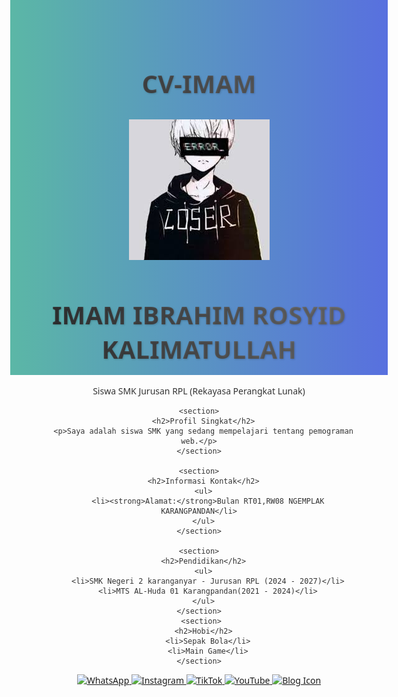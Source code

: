 # CV-IMAM
<!DOCTYPE html>
<html lang="id">
<head>
  <meta charset="UTF-8" />
  <meta name="viewport" content="width=device-width, initial-scale=1.0"/>
  <title>CV Online - Siswa SMK</title>
  
</head>
<body>
  <style>
    body {
  font-family: 'Segoe UI', sans-serif;
  background: linear-gradient(to right, #5bb7a6, #5870df);
  height: 500px;
  justify-content: center;
  align-items: center;
  color: #333;
}

.container {
 background: linear-gradient(135deg, #74ebd5, #acb6e5);
  padding: 40px;
  width: 100%;
  max-width: 450px;
  border-radius: 15px;
  box-shadow: 0 10px 25px rgba(0,0,0,0.2);
  animation: fadeIn 1s ease;

}
h1 {
 font-size: 40px;
  font-weight: bold;
  text-align: center;
  background: linear-gradient(to right, #323434, #797a7d);
  background-clip: text;
  -webkit-text-fill-color: transparent;
  text-shadow: 1px 1px 3px rgba(0, 0, 0, 0.2);
  margin-bottom: 30px;
  animation: fadeInTop 1s ease;
}
@keyframes fadeInTop {
  from {
    opacity: 0;
    transform: translateY(-30px);
  }
  to {
    opacity: 1;
    transform: translateY(0);
  }
}
header {
    background:linear-gradient(135deg, #74ebd5, #acb6e5);
    color: white;
    padding: 15px 20px;
    display: flex;
    justify-content: space-between;
    align-items: center;
}

header .profile {
  width: 120px;
  height: 120px;
  border-radius: 50%;
  border: 4px solid white;
  margin-bottom: 10px;
}

main section {
  margin: 30px 0;
}


ul {
  list-style: none;
  padding-left: 0;
}

.sosmed {
  text-align: center;
  margin-top: 20px;
  background: transparent;
}

.sosmed a {
  margin: 0 10px;
  display: inline-block;
  transition: transform 0.3s ease;
}

.sosmed img {
  width: 36px;
  height: 36px;
  filter: drop-shadow(0 0 3px rgba(0, 0, 0, 0.2));
}

.sosmed a:hover {
  transform: scale(1.2);
}
@keyframes fadeIn {
  from { opacity: 0; transform: translateY(-20px); }
  to { opacity: 1; transform: translateY(0); }
}
  </style>
<center>
  <main class="container">
     <div class="header">
      <img src="wa.jpg" class="profile" alt="Foto Profil">
      <h1>IMAM IBRAHIM ROSYID KALIMATULLAH</h1>
      <p>Siswa SMK Jurusan RPL (Rekayasa Perangkat Lunak)</p>
    </div>

    <section>
      <h2>Profil Singkat</h2>
      <p>Saya adalah siswa SMK yang sedang mempelajari tentang pemograman web.</p>
    </section>

    <section>
      <h2>Informasi Kontak</h2>
      <ul>
        <li><strong>Alamat:</strong>Bulan RT01,RW08 NGEMPLAK KARANGPANDAN</li>
      </ul>
    </section>

    <section>
      <h2>Pendidikan</h2>
      <ul>
        <li>SMK Negeri 2 karanganyar - Jurusan RPL (2024 - 2027)</li>
        <li>MTS AL-Huda 01 Karangpandan(2021 - 2024)</li>
      </ul>
    </section>
     <section>
      <h2>Hobi</h2>
        <li>Sepak Bola</li>
        <li>Main Game</li>
    </section>
  </main>
<center>
<div class="sosmed">
  <a href="https://wa.me/628995260967" target="_blank" title="WhatsApp">
    <img src="https://cdn-icons-png.flaticon.com/512/733/733585.png" alt="WhatsApp">
  </a>
  <a href="https://instagram.com/anak_lanang_jawa" target="_blank" title="Instagram">
    <img src="https://cdn-icons-png.flaticon.com/512/2111/2111463.png" alt="Instagram">
  </a>
  <a href="https://tiktok.com/•anak_lanang•" target="_blank" title="TikTok">
    <img src="https://cdn-icons-png.flaticon.com/512/3046/3046121.png" alt="TikTok">
  </a>
  <a href="https://youtube.com/channel/BocahLanang" target="_blank" title="YouTube">
    <img src="https://cdn-icons-png.flaticon.com/512/1384/1384060.png" alt="YouTube">
  </a>
  <a href="https://lanang31.blogspot.com" target="_blank" class="blog-icon" title="Kunjungi Blog Saya">
  <img src="https://cdn-icons-png.flaticon.com/512/888/888870.png" alt="Blog Icon">
</a>

</div>

</center>
</center>
</body>
</html>
